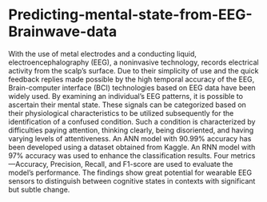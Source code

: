 # Predicting-mental-state-from-EEG-Brainwave-data

With the use of metal electrodes and a conducting liquid, electroencephalography (EEG), a noninvasive technology, records electrical activity from the
scalp’s surface. Due to their simplicity of use and the quick feedback replies made possible by the high temporal accuracy of the EEG, Brain-computer interface (BCI) technologies based on EEG data have been widely used. By examining an individual’s EEG patterns, it is possible to ascertain their mental state. These signals can be categorized based on their physiological characteristics to be utilized subsequently for the identification of a confused condition. Such a condition is characterized  by difficulties paying attention, thinking clearly, being disoriented, and having varying levels of attentiveness. An ANN model with 90.99% accuracy has been developed using a dataset obtained from Kaggle. An RNN model with 97% accuracy was used to enhance the classification results. Four metrics—Accuracy, Precision, Recall, and F1-score are used to evaluate the model’s performance. The findings show great potential for wearable EEG sensors to distinguish between cognitive states in contexts with significant but subtle change.
